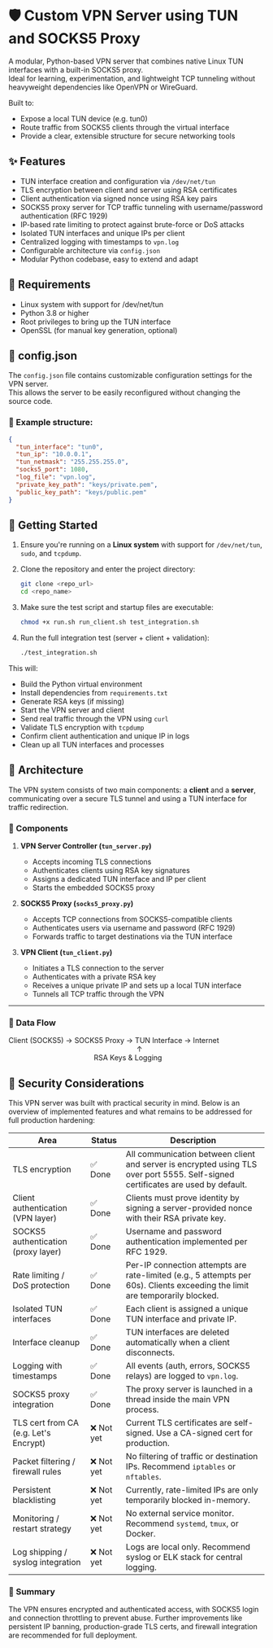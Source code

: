 ﻿# 🛡️ Custom VPN Server using TUN and SOCKS5 Proxy

A modular, Python-based VPN server that combines native Linux TUN interfaces with a built-in SOCKS5 proxy.  
Ideal for learning, experimentation, and lightweight TCP tunneling without heavyweight dependencies like OpenVPN or WireGuard.

Built to:
- Expose a local TUN device (e.g. tun0)
- Route traffic from SOCKS5 clients through the virtual interface
- Provide a clear, extensible structure for secure networking tools

## ✨ Features

- TUN interface creation and configuration via `/dev/net/tun`
- TLS encryption between client and server using RSA certificates
- Client authentication via signed nonce using RSA key pairs
- SOCKS5 proxy server for TCP traffic tunneling with username/password authentication (RFC 1929)
- IP-based rate limiting to protect against brute-force or DoS attacks
- Isolated TUN interfaces and unique IPs per client
- Centralized logging with timestamps to `vpn.log`
- Configurable architecture via `config.json`
- Modular Python codebase, easy to extend and adapt


## 🧰 Requirements

- Linux system with support for /dev/net/tun
- Python 3.8 or higher
- Root privileges to bring up the TUN interface
- OpenSSL (for manual key generation, optional)


## 📄 config.json

The `config.json` file contains customizable configuration settings for the VPN server.  
This allows the server to be easily reconfigured without changing the source code.

### 🔧 Example structure:

```json
{
  "tun_interface": "tun0",
  "tun_ip": "10.0.0.1",
  "tun_netmask": "255.255.255.0",
  "socks5_port": 1080,
  "log_file": "vpn.log",
  "private_key_path": "keys/private.pem",
  "public_key_path": "keys/public.pem"
}

```

## 🚀 Getting Started

1. Ensure you're running on a **Linux system** with support for `/dev/net/tun`, `sudo`, and `tcpdump`.

2. Clone the repository and enter the project directory:

   ```bash
   git clone <repo_url>
   cd <repo_name>
   ```

3. Make sure the test script and startup files are executable:

   ```bash
   chmod +x run.sh run_client.sh test_integration.sh
   ```

4. Run the full integration test (server + client + validation):

   ```bash
   ./test_integration.sh
   ```

This will:

- Build the Python virtual environment
- Install dependencies from `requirements.txt`
- Generate RSA keys (if missing)
- Start the VPN server and client
- Send real traffic through the VPN using `curl`
- Validate TLS encryption with `tcpdump`
- Confirm client authentication and unique IP in logs
- Clean up all TUN interfaces and processes



## 🧱 Architecture

The VPN system consists of two main components: a **client** and a **server**, communicating over a secure TLS tunnel and using a TUN interface for traffic redirection.

### 🔧 Components

1. **VPN Server Controller (`tun_server.py`)**  
   - Accepts incoming TLS connections  
   - Authenticates clients using RSA key signatures  
   - Assigns a dedicated TUN interface and IP per client  
   - Starts the embedded SOCKS5 proxy  

2. **SOCKS5 Proxy (`socks5_proxy.py`)**  
   - Accepts TCP connections from SOCKS5-compatible clients  
   - Authenticates users via username and password (RFC 1929)  
   - Forwards traffic to target destinations via the TUN interface  

3. **VPN Client (`tun_client.py`)**  
   - Initiates a TLS connection to the server  
   - Authenticates with a private RSA key  
   - Receives a unique private IP and sets up a local TUN interface  
   - Tunnels all TCP traffic through the VPN

---

### 🔁 Data Flow

Client (SOCKS5) → SOCKS5 Proxy → TUN Interface → Internet  
                  ↑  
            RSA Keys & Logging


## 🔐 Security Considerations

This VPN server was built with practical security in mind. Below is an overview of implemented features and what remains to be addressed for full production hardening:

| Area                                | Status      | Description                                                                 |
|-------------------------------------|-------------|-----------------------------------------------------------------------------|
| TLS encryption                      | ✅ Done      | All communication between client and server is encrypted using TLS over port 5555. Self-signed certificates are used by default. |
| Client authentication (VPN layer)   | ✅ Done      | Clients must prove identity by signing a server-provided nonce with their RSA private key. |
| SOCKS5 authentication (proxy layer) | ✅ Done      | Username and password authentication implemented per RFC 1929.              |
| Rate limiting / DoS protection      | ✅ Done      | Per-IP connection attempts are rate-limited (e.g., 5 attempts per 60s). Clients exceeding the limit are temporarily blocked. |
| Isolated TUN interfaces             | ✅ Done      | Each client is assigned a unique TUN interface and private IP.              |
| Interface cleanup                   | ✅ Done      | TUN interfaces are deleted automatically when a client disconnects.         |
| Logging with timestamps             | ✅ Done      | All events (auth, errors, SOCKS5 relays) are logged to `vpn.log`.           |
| SOCKS5 proxy integration            | ✅ Done      | The proxy server is launched in a thread inside the main VPN process.       |
| TLS cert from CA (e.g. Let's Encrypt)| ❌ Not yet  | Current TLS certificates are self-signed. Use a CA-signed cert for production. |
| Packet filtering / firewall rules   | ❌ Not yet   | No filtering of traffic or destination IPs. Recommend `iptables` or `nftables`. |
| Persistent blacklisting             | ❌ Not yet   | Currently, rate-limited IPs are only temporarily blocked in-memory.         |
| Monitoring / restart strategy       | ❌ Not yet   | No external service monitor. Recommend `systemd`, `tmux`, or Docker.        |
| Log shipping / syslog integration   | ❌ Not yet   | Logs are local only. Recommend syslog or ELK stack for central logging.     |

### 🧠 Summary

The VPN ensures encrypted and authenticated access, with SOCKS5 login and connection throttling to prevent abuse. Further improvements like persistent IP banning, production-grade TLS certs, and firewall integration are recommended for full deployment.

